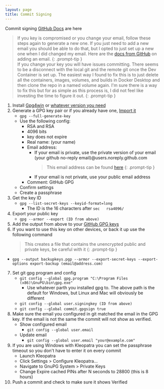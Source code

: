 ```yaml
---
layout: page
title: Commit Signing
---
```


Commit signing [GitHub Docs](https://github.com/microsoft/vscode/wiki/Commit-Signing) are here

> If you key is compromised or you change your email, follow these steps again to generate a new one.  If you just need to add a new email you should be able to do that, but I opted to just set up a new one when I did changed my email.  Here are the [docs from GitHub](https://docs.github.com/en/authentication/managing-commit-signature-verification/associating-an-email-with-your-gpg-key) on adding an email.
{: .prompt-tip }  
> If you change your key you will have issues committing.  There seems to be a disconnect with the local git and the remote git once the Dev Container is set up.  The easiest way I found to fix this is to just delete all the containers, images, volumes, and builds in Docker Desktop and then clone the repo in a named volume again.  I'm sure there is a way to fix this but for as simple as this process is, I did not feel like investing the time to figure it out.
{: .prompt-tip }

1. Install [Gpg4win](https://gpg4win.org/) or [whatever version you need](https://gnupg.org/download/)
2. Generate a GPG key pair or if you already have one, [Import it](/pages/github/import-gpg)
   - `gpg --full-generate-key`
   - Use the following config:
     - RSA and RSA
     - 4096 bits
     - key does not expire
     - Real name: (your name)
     - Email address: 
       - If your email is private, use the private version of your email (your github no-reply email)@users.noreply.github.com
         > This email address can be found [here](https://github.com/settings/emails)
         {: .prompt-tip }
       - If your email is not private, use your public email address
     - Comment: GitHub GPG
   - Confirm settings
   - Create a passphrase
3. Get the key ID
   - `gpg --list-secret-keys --keyid-format=long`
     - The ID is the 16 characters after `sec   rsa4096/` 
4. Export your public key
   - `gpg --armor --export (ID from above)`
5. Add the output from above to your [GitHub GPG keys](https://github.com/settings/gpg/new)
6. If you want to use this key on other devices, or back it up use the following command
    >This creates a file that contains the unencrypted public and private keys, be careful with it
    {: .prompt-tip }
  - `gpg --output backupkeys.pgp --armor --export-secret-keys --export-options export-backup (email@address.com)`
7. Set git gpg program and config
   - `git config --global gpg.program "C:\Program Files (x86)\GnuPG\bin\gpg.exe"`
     - Use whatever parth you installed gpg to.  The above path is the default for Windows, but Linux and Mac will obviously be different
   - `git config --global user.signingkey (ID from above)`
   - `git config --global commit.gpgsign true`
8. Make sure the email you configured in git matched the email in the GPG key.  If the email is not the same the commit will not show as verified.
   - Show configured email
     - `git config --global user.email`
   - Update email
     - `git config --global user.email "your@example.com"`
9. If you are using Windows with Kleopatra you can set the passphrase timeout so you don't have to enter it on every commit
   - Launch Kleopatra
   - Click Settings > Configure Kleopatra...
   - Navigate to GnuPG System > Private Keys
   - Change Expire cached PINs after N seconds to 28800 (this is 8 hours)
10. Push a commit and check to make sure it shows Verified
